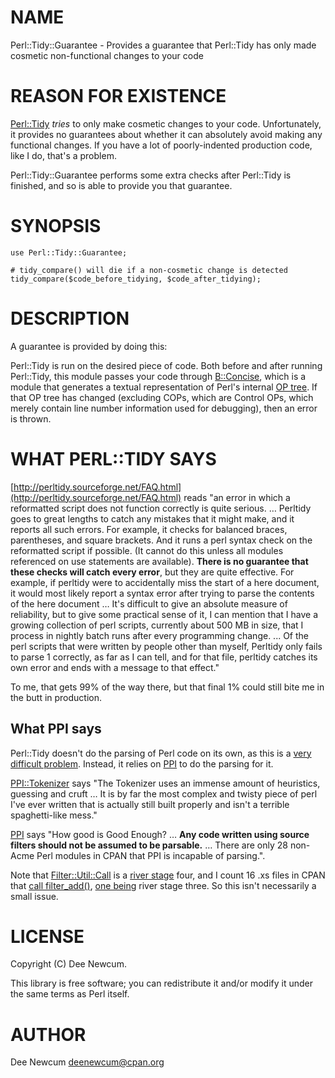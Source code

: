 # NAME

Perl::Tidy::Guarantee - Provides a guarantee that Perl::Tidy has only made cosmetic non-functional
changes to your code

# REASON FOR EXISTENCE

[Perl::Tidy](https://metacpan.org/pod/Perl%3A%3ATidy) _tries_ to only make cosmetic changes to your code. Unfortunately, it provides no
guarantees about whether it can absolutely avoid making any functional changes. If you have a lot of
poorly-indented production code, like I do, that's a problem.

Perl::Tidy::Guarantee performs some extra checks after Perl::Tidy is finished, and so is able to
provide you that guarantee.

# SYNOPSIS

    use Perl::Tidy::Guarantee;

    # tidy_compare() will die if a non-cosmetic change is detected
    tidy_compare($code_before_tidying, $code_after_tidying);

# DESCRIPTION

A guarantee is provided by doing this:

Perl::Tidy is run on the desired piece of code. Both before and after running Perl::Tidy, this
module passes your code through [B::Concise](https://metacpan.org/pod/B%3A%3AConcise), which is a module that generates a textual
representation of Perl's internal [OP tree](https://metacpan.org/pod/perloptree). If that OP tree has changed (excluding
COPs, which are Control OPs, which merely contain line number information used for debugging), then
an error is thrown.

# WHAT PERL::TIDY SAYS

[http://perltidy.sourceforge.net/FAQ.html](http://perltidy.sourceforge.net/FAQ.html) reads "an error in which a reformatted script does not
function correctly is quite serious. … Perltidy goes to great lengths to catch any mistakes that it
might make, and it reports all such errors. For example, it checks for balanced braces, parentheses,
and square brackets. And it runs a perl syntax check on the reformatted script if possible. (It
cannot do this unless all modules referenced on use statements are available). **There is no
guarantee that these checks will catch every error**, but they are quite effective. For example, if
perltidy were to accidentally miss the start of a here document, it would most likely report a
syntax error after trying to parse the contents of the here document … It's difficult to give an
absolute measure of reliability, but to give some practical sense of it, I can mention that I have a
growing collection of perl scripts, currently about 500 MB in size, that I process in nightly batch
runs after every programming change. ... Of the perl scripts that were written by people other than
myself, Perltidy only fails to parse 1 correctly, as far as I can tell, and for that file, perltidy
catches its own error and ends with a message to that effect."

To me, that gets 99% of the way there, but that final 1% could still bite me in the butt in
production.

## What PPI says

Perl::Tidy doesn't do the parsing of Perl code on its own, as this is a [very difficult
problem](https://everything2.com/title/Only+perl+can+parse+Perl). Instead, it relies on [PPI](https://metacpan.org/pod/PPI) to do
the parsing for it.

[PPI::Tokenizer](https://metacpan.org/pod/PPI%3A%3ATokenizer) says "The Tokenizer uses an immense amount of heuristics, guessing and cruft …
It is by far the most complex and twisty piece of perl I've ever written that is actually still
built properly and isn't a terrible spaghetti-like mess."

[PPI](https://metacpan.org/pod/PPI) says "How good is Good Enough? … **Any code written using source filters should not be
assumed to be parsable.** … There are only 28 non-Acme Perl modules in CPAN that PPI is incapable of
parsing.".

Note that [Filter::Util::Call](https://metacpan.org/pod/Filter%3A%3AUtil%3A%3ACall) is a [river
stage](https://metacpan.org/about/faq#whatdoestheriverstageindicate) four, and I count 16 .xs files
in CPAN that [call filter\_add()](https://metacpan.org/pod/perlfilter), [one being](https://metacpan.org/pod/Devel%3A%3ADeclare) river stage three. So this
isn't necessarily a small issue.

# LICENSE

Copyright (C) Dee Newcum.

This library is free software; you can redistribute it and/or modify
it under the same terms as Perl itself.

# AUTHOR

Dee Newcum <deenewcum@cpan.org>
